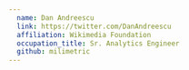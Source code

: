 ```yaml
---
  name: Dan Andreescu
  link: https://twitter.com/DanAndreescu
  affiliation: Wikimedia Foundation
  occupation_title: Sr. Analytics Engineer
  github: milimetric
---
```

